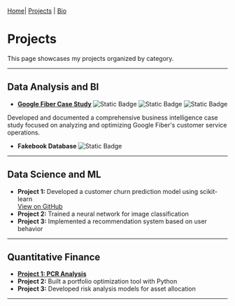 [Home](index.md)| [Projects](projects.md) | [Bio](bio.md)

# Projects

This page showcases my projects organized by category.

---

## Data Analysis and BI

- **[Google Fiber Case Study](https://github.com/carlosfc-ds/GoogleFiberCaseStudy)** ![Static Badge](https://img.shields.io/badge/Tableau-brightgreen) ![Static Badge](https://img.shields.io/badge/Google%20BigQuery-brightgreen) ![Static Badge](https://img.shields.io/badge/Google%20Dataflow-brightgreen)

Developed and documented a comprehensive business intelligence case study focused on analyzing and optimizing Google Fiber's customer service operations.
- **Fakebook Database** ![Static Badge](https://img.shields.io/badge/SQL-yellow)

---

## Data Science and ML

- **Project 1:** Developed a customer churn prediction model using scikit-learn  
  [View on GitHub](https://github.com/carlosfc-ds/project-si618)
- **Project 2:** Trained a neural network for image classification
- **Project 3:** Implemented a recommendation system based on user behavior


---

## Quantitative Finance

- **[Project 1: PCR Analysis](data_analysis/pcr.html)**
- **Project 2:** Built a portfolio optimization tool with Python
- **Project 3:** Developed risk analysis models for asset allocation

---
